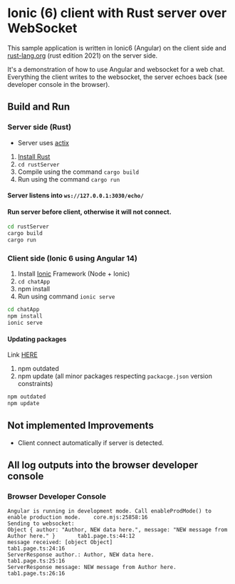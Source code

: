 # Ionic (6) client with Rust server over WebSocket

This sample application is written in Ionic6 (Angular) on the client side 
and [rust-lang.org](https://rust-lang.org) (rust edition 2021) on the server side. 

It's a demonstration of how to use Angular and websocket for a web chat. Everything 
the client writes to the websocket, the server echoes back (see developer console in 
the browser).


## Build and Run


### Server side (Rust)

* Server uses [actix](https://github.com/actix/actix)

1. [Install Rust](https://www.rust-lang.org/tools/install)
2. `cd rustServer`
3. Compile using the command `cargo build`
4. Run using the command `cargo run`

#### Server listens into `ws://127.0.0.1:3030/echo/`

#### Run server before client, otherwise it will not connect.

```cmd
cd rustServer
cargo build
cargo run
```

### Client side (Ionic 6 using Angular 14)

1. Install [Ionic](https://ionicframework.com/docs/intro/cli) Framework (Node + Ionic)
2. `cd chatApp`
3. npm install
4. Run using command `ionic serve`


```cmd
cd chatApp
npm install
ionic serve
```

#### Updating packages

Link [HERE](https://sebhastian.com/npm-update-all-packages/)

1. npm outdated
2. npm update (all minor packages respecting `packacge.json` version constraints)

```cmd
npm outdated
npm update
```


## Not implemented Improvements

* Client connect automatically if server is detected.


## All log outputs into the browser developer console

### Browser Developer Console

~~~
Angular is running in development mode. Call enableProdMode() to enable production mode.    core.mjs:25858:16
Sending to websocket:  
Object { author: "Author, NEW data here.", message: "NEW message from Author here." }       tab1.page.ts:44:12
message received: [object Object]                                                           tab1.page.ts:24:16
ServerResponse author.: Author, NEW data here.                                              tab1.page.ts:25:16
ServerResponse message: NEW message from Author here.                                       tab1.page.ts:26:16
~~~
